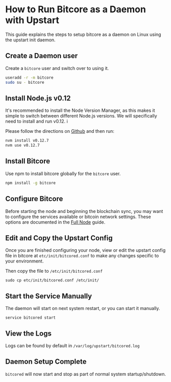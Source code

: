 # How to Run Bitcore as a Daemon with Upstart

This guide explains the steps to setup bitcore as a daemon on Linux using the upstart init daemon.

## Create a Daemon user

Create a `bitcore` user and switch over to using it.

```bash
useradd -r -m bitcore
sudo su - bitcore
```

## Install Node.js v0.12

It's recommended to install the Node Version Manager, as this makes it simple to switch between different Node.js versions.  We will specifically need to install and run v0.12. i

Please follow the directions on [Github](https://github.com/creationix/nvm#install-script) and then run:

```bash
nvm install v0.12.7
nvm use v0.12.7
```

## Install Bitcore

Use npm to install bitcore globally for the `bitcore` user.

```bash
npm install -g bitcore
```

## Configure Bitcore

Before starting the node and beginning the blockchain sync, you may want to configure the services available or bitcoin network settings.  These options are documented in the [Full Node](/guides/full-node) guide.

## Edit and Copy the Upstart Config

Once you are finished configuring your node, view or edit the upstart config file in bitcore at `etc/init/bitcored.conf` to make any changes specific to your environment.

Then copy the file to `/etc/init/bitcored.conf`

```
sudo cp etc/init/bitcored.conf /etc/init/
```

## Start the Service Manually

The daemon will start on next system restart, or you can start it manually.

```
service bitcored start
```

## View the Logs

Logs can be found by default in `/var/log/upstart/bitcored.log`

## Daemon Setup Complete

`bitcored` will now start and stop as part of normal system startup/shutdown.  
